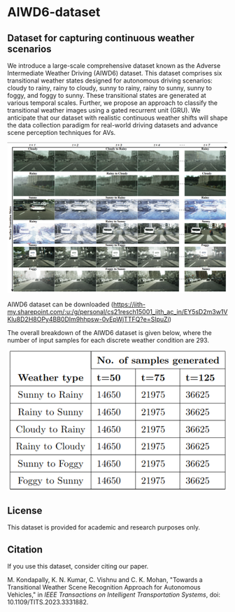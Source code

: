 # AIWD6-dataset
## Dataset for capturing continuous weather scenarios
We introduce a large-scale comprehensive dataset known as the Adverse Intermediate Weather Driving (AIWD6) dataset. This dataset comprises six transitional weather states designed for autonomous driving scenarios: cloudy to rainy, rainy to cloudy, sunny to rainy, rainy to sunny, sunny to foggy, and foggy to sunny. These transitional states are generated at various temporal scales. Further, we propose an approach to classify the transitional weather images using a gated recurrent unit (GRU). We anticipate that our dataset with realistic continuous weather shifts will shape the data collection paradigm for real-world driving datasets and advance scene perception techniques for AVs.


<img src="transitions.png" width="800">

AIWD6 dataset can be downloaded (https://iith-my.sharepoint.com/:u:/g/personal/cs21resch15001_iith_ac_in/EY5sD2m3w1VKlu8D2H8OPy4BB0DIm9hhpsw-0vEpWjTTFQ?e=SIpuZi)

The overall breakdown of the AIWD6 dataset is given below, where the number of input samples for each discrete weather condition are 293.


![](table_ITS.png)



<h2> License </h2>

This dataset is provided for academic and research purposes only.

<h2> Citation</h2>

If you use this dataset, consider citing our paper.



M. Kondapally, K. N. Kumar, C. Vishnu and C. K. Mohan, "Towards a Transitional Weather Scene Recognition Approach for Autonomous Vehicles," in _IEEE Transactions on Intelligent Transportation Systems_, doi: 10.1109/TITS.2023.3331882.




